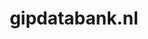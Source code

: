 ---
layout: post
title:  "gipdatabank.nl"
internal_url:  "/dutchgov/gipdatabank.nl.html"
categories: dutchgov
---
